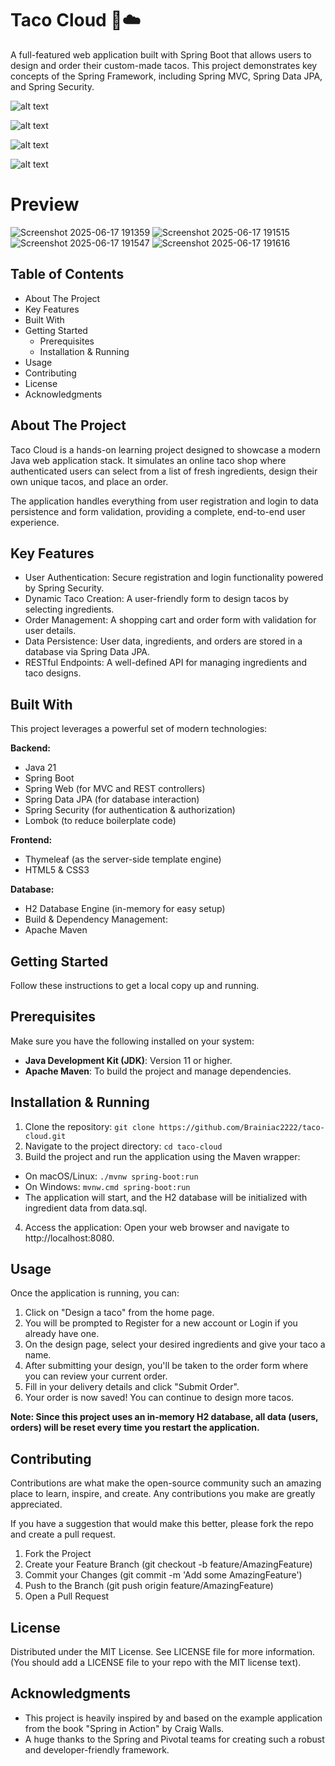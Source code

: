 # Taco Cloud 🌮☁️
A full-featured web application built with Spring Boot that allows users to design and order their custom-made tacos. This project demonstrates key concepts of the Spring Framework, including Spring MVC, Spring Data JPA, and Spring Security.

![alt text](https://img.shields.io/badge/License-MIT-yellow.svg)

![alt text](https://img.shields.io/badge/Java-11+-orange.svg)

![alt text](https://img.shields.io/badge/Spring_Boot-2.5.4-brightgreen.svg)

![alt text](https://img.shields.io/badge/Built_with-Maven-blue.svg)

# Preview
![Screenshot 2025-06-17 191359](https://github.com/user-attachments/assets/b172a3eb-86b0-4de4-acd3-6c3fbfff3e12)
![Screenshot 2025-06-17 191515](https://github.com/user-attachments/assets/ec169d46-48c3-4457-99be-94a379ae79b2)
![Screenshot 2025-06-17 191547](https://github.com/user-attachments/assets/f0343634-d8e7-4f9e-94b3-ceaa5d8aeb91)
![Screenshot 2025-06-17 191616](https://github.com/user-attachments/assets/9455103f-4db2-4ed8-8d12-3c368e351dd5)

## Table of Contents
- About The Project
- Key Features
- Built With
- Getting Started
  - Prerequisites
  - Installation & Running
- Usage
- Contributing
- License
- Acknowledgments

## About The Project
Taco Cloud is a hands-on learning project designed to showcase a modern Java web application stack. It simulates an online taco shop where authenticated users can select from a list of fresh ingredients, design their own unique tacos, and place an order.

The application handles everything from user registration and login to data persistence and form validation, providing a complete, end-to-end user experience.

## Key Features
- User Authentication: Secure registration and login functionality powered by Spring Security.
- Dynamic Taco Creation: A user-friendly form to design tacos by selecting ingredients.
- Order Management: A shopping cart and order form with validation for user details.
- Data Persistence: User data, ingredients, and orders are stored in a database via Spring Data JPA.
- RESTful Endpoints: A well-defined API for managing ingredients and taco designs.

## Built With
This project leverages a powerful set of modern technologies:

**Backend:**
- Java 21
- Spring Boot
- Spring Web (for MVC and REST controllers)
- Spring Data JPA (for database interaction)
- Spring Security (for authentication & authorization)
- Lombok (to reduce boilerplate code)

**Frontend:**
- Thymeleaf (as the server-side template engine)
- HTML5 & CSS3

**Database:**
- H2 Database Engine (in-memory for easy setup)
- Build & Dependency Management:
- Apache Maven

## Getting Started
Follow these instructions to get a local copy up and running.

## Prerequisites
Make sure you have the following installed on your system:
- **Java Development Kit (JDK)**: Version 11 or higher.
- **Apache Maven**: To build the project and manage dependencies.

## Installation & Running
1. Clone the repository:
```git clone https://github.com/Brainiac2222/taco-cloud.git```
2. Navigate to the project directory:
```cd taco-cloud```
3. Build the project and run the application using the Maven wrapper:
  - On macOS/Linux:
```./mvnw spring-boot:run```
  - On Windows:
```mvnw.cmd spring-boot:run```
- The application will start, and the H2 database will be initialized with ingredient data from data.sql.
4. Access the application:
Open your web browser and navigate to http://localhost:8080.

## Usage
Once the application is running, you can:

1. Click on "Design a taco" from the home page.
2. You will be prompted to Register for a new account or Login if you already have one.
3. On the design page, select your desired ingredients and give your taco a name.
4. After submitting your design, you'll be taken to the order form where you can review your current order.
5. Fill in your delivery details and click "Submit Order".
6. Your order is now saved! You can continue to design more tacos.

**Note: Since this project uses an in-memory H2 database, all data (users, orders) will be reset every time you restart the application.**

## Contributing
Contributions are what make the open-source community such an amazing place to learn, inspire, and create. Any contributions you make are greatly appreciated.

If you have a suggestion that would make this better, please fork the repo and create a pull request.

1. Fork the Project
2. Create your Feature Branch (git checkout -b feature/AmazingFeature)
3. Commit your Changes (git commit -m 'Add some AmazingFeature')
4. Push to the Branch (git push origin feature/AmazingFeature)
5. Open a Pull Request

## License
Distributed under the MIT License. See LICENSE file for more information. (You should add a LICENSE file to your repo with the MIT license text).

## Acknowledgments
- This project is heavily inspired by and based on the example application from the book "Spring in Action" by Craig Walls.
- A huge thanks to the Spring and Pivotal teams for creating such a robust and developer-friendly framework.
